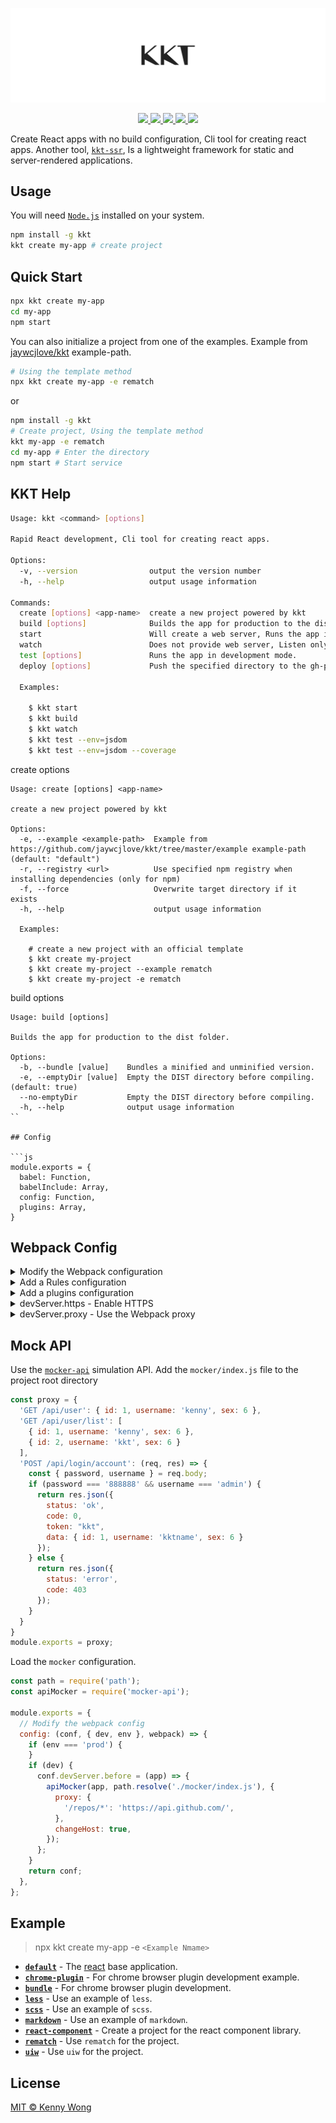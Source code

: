 <p align="center">
  <a href="https://github.com/jaywcjlove/kkt">
    <img src="./website/kkt.svg?sanitize=true">
  </a>
</p>

<p align="center">
  <a href="https://github.com/jaywcjlove/kkt/issues">
    <img src="https://img.shields.io/github/issues/jaywcjlove/kkt.svg">
  </a>
  <a href="https://github.com/jaywcjlove/kkt/network">
    <img src="https://img.shields.io/github/forks/jaywcjlove/kkt.svg">
  </a>
  <a href="https://github.com/jaywcjlove/kkt/stargazers">
    <img src="https://img.shields.io/github/stars/jaywcjlove/kkt.svg">
  </a>
  <a href="https://github.com/jaywcjlove/kkt/releases">
    <img src="https://img.shields.io/github/release/jaywcjlove/kkt.svg">
  </a>
  <a href="https://www.npmjs.com/package/kkt">
    <img src="https://img.shields.io/npm/v/kkt.svg">
  </a>
</p>


Create React apps with no build configuration, Cli tool for creating react apps. Another tool, [`kkt-ssr`](https://github.com/jaywcjlove/kkt-ssr), Is a lightweight framework for static and server-rendered applications.

## Usage

You will need [`Node.js`](https://nodejs.org) installed on your system.

```bash
npm install -g kkt
kkt create my-app # create project
```

## Quick Start

```bash
npx kkt create my-app
cd my-app
npm start
```

You can also initialize a project from one of the examples. Example from [jaywcjlove/kkt](./example) example-path. 

```bash
# Using the template method
npx kkt create my-app -e rematch
```

or

```bash
npm install -g kkt
# Create project, Using the template method
kkt my-app -e rematch
cd my-app # Enter the directory
npm start # Start service
```


## KKT Help

```bash
Usage: kkt <command> [options]

Rapid React development, Cli tool for creating react apps.

Options:
  -v, --version                output the version number
  -h, --help                   output usage information

Commands:
  create [options] <app-name>  create a new project powered by kkt
  build [options]              Builds the app for production to the dist folder.
  start                        Will create a web server, Runs the app in development mode.
  watch                        Does not provide web server, Listen only for file change generation files
  test [options]               Runs the app in development mode.
  deploy [options]             Push the specified directory to the gh-pages branch.

  Examples:

    $ kkt start
    $ kkt build
    $ kkt watch
    $ kkt test --env=jsdom
    $ kkt test --env=jsdom --coverage
```

create options

```
Usage: create [options] <app-name>

create a new project powered by kkt

Options:
  -e, --example <example-path>  Example from https://github.com/jaywcjlove/kkt/tree/master/example example-path (default: "default")
  -r, --registry <url>          Use specified npm registry when installing dependencies (only for npm)
  -f, --force                   Overwrite target directory if it exists
  -h, --help                    output usage information

  Examples:

    # create a new project with an official template
    $ kkt create my-project
    $ kkt create my-project --example rematch
    $ kkt create my-project -e rematch
```

build options

```
Usage: build [options]

Builds the app for production to the dist folder.

Options:
  -b, --bundle [value]    Bundles a minified and unminified version.
  -e, --emptyDir [value]  Empty the DIST directory before compiling. (default: true)
  --no-emptyDir           Empty the DIST directory before compiling.
  -h, --help              output usage information
``

## Config

```js
module.exports = {
  babel: Function,
  babelInclude: Array,
  config: Function,
  plugins: Array,
}
```

## Webpack Config

<details>
<summary>Modify the Webpack configuration</summary>

```js
module.exports = {
  config: (conf, { dev, env }, webpack) => {
    if (dev) {
      conf.devServer.before = (app) => {
        apiMocker(app, path.resolve('./mocker/index.js'), {
          proxy: {
            '/repos/*': 'https://api.github.com/',
          },
          changeHost: true,
        });
      };
    }
    // or
    if (conf.mode === 'development') {
      // Webpack configuration changed in `development` mode
    }
    if (conf.mode === 'production') {
      // Webpack configuration changed in `production` mode
    }
    return conf;
  },
};
```

</details>

<details>
<summary>Add a Rules configuration</summary>

```js
module.exports = {
  config: (conf, { dev, env }, webpack) => {
    conf.module.rules = [
      ...conf.module.rules,
      {
        test: /\.md$/,
        loader: 'raw-loader',
      },
    ]
    return conf;
  },
};
```

</details>

<details>
<summary>Add a plugins configuration</summary>

```js
const CleanWebpackPlugin = require('clean-webpack-plugin');

module.exports = {
  config: (conf, { dev, env }, webpack) => {
    conf.plugins = [
      ...conf.plugins,
      new CleanWebpackPlugin(paths.appBuildDist, {
        root: process.cwd(),
      }),
    ]
    return conf;
  },
};
```

</details>

<details>
<summary>devServer.https - Enable HTTPS</summary>

```js
module.exports = {
  config: (conf, { dev, env }, webpack) => {
    if (dev) {
      conf.devServer.https = true;
    }
    return conf;
  },
};
```

</details>

<details>
<summary>devServer.proxy - Use the Webpack proxy</summary>

```js
const path = require('path');
const apiMocker = require('mocker-api');

module.exports = {
  // Modify the webpack config
  config: (conf, { dev, env }, webpack) => {
    if (env === 'prod') {
    }
    if (dev) {
      conf.devServer.proxy = {
        '/api': {
          target: 'http://127.0.0.1:1130',
          changeOrigin: true,
        },
        // websokect proxy
        '/api/ws': {
          target: 'ws://localhost:9981',
          ws: true
        },
      }
    }
    return conf;
  },
};
```

</details>

## Mock API

Use the [`mocker-api`](https://github.com/jaywcjlove/mocker-api) simulation API. Add the `mocker/index.js` file to the project root directory

```js
const proxy = {
  'GET /api/user': { id: 1, username: 'kenny', sex: 6 },
  'GET /api/user/list': [
    { id: 1, username: 'kenny', sex: 6 }, 
    { id: 2, username: 'kkt', sex: 6 }
  ],
  'POST /api/login/account': (req, res) => {
    const { password, username } = req.body;
    if (password === '888888' && username === 'admin') {
      return res.json({
        status: 'ok',
        code: 0,
        token: "kkt",
        data: { id: 1, username: 'kktname', sex: 6 }
      });
    } else {
      return res.json({
        status: 'error',
        code: 403
      });
    }
  }
}
module.exports = proxy;
```

Load the `mocker` configuration.

```js
const path = require('path');
const apiMocker = require('mocker-api');

module.exports = {
  // Modify the webpack config
  config: (conf, { dev, env }, webpack) => {
    if (env === 'prod') {
    }
    if (dev) {
      conf.devServer.before = (app) => {
        apiMocker(app, path.resolve('./mocker/index.js'), {
          proxy: {
            '/repos/*': 'https://api.github.com/',
          },
          changeHost: true,
        });
      };
    }
    return conf;
  },
};
```

## Example

> npx kkt create my-app -e `<Example Nmame>`

- [**`default`**](example/default) - The [react](https://github.com/facebook/react) base application.
- [**`chrome-plugin`**](example/chrome-plugin) - For chrome browser plugin development example.
- [**`bundle`**](example/bundle) - For chrome browser plugin development.
- [**`less`**](example/less) - Use an example of `less`.
- [**`scss`**](example/scss) - Use an example of `scss`.
- [**`markdown`**](example/markdown) - Use an example of `markdown`.
- [**`react-component`**](example/react-component) - Create a project for the react component library.
- [**`rematch`**](example/rematch) - Use `rematch` for the project.
- [**`uiw`**](example/uiw) - Use `uiw` for the project.

## License

[MIT © Kenny Wong](./LICENSE)
